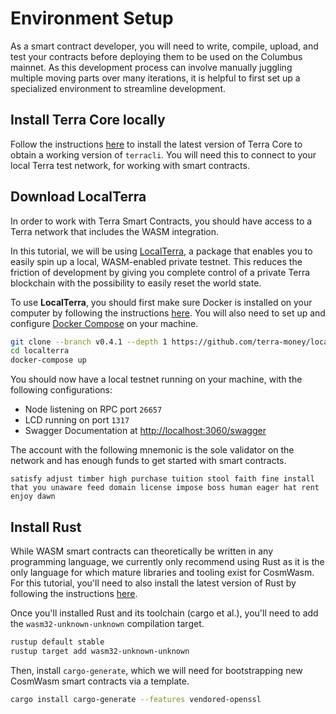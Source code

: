 # Environment Setup

As a smart contract developer, you will need to write, compile, upload, and test your contracts before deploying them to be used on the Columbus mainnet. As this development process can involve manually juggling multiple moving parts over many iterations, it is helpful to first set up a specialized environment to streamline development.

## Install Terra Core locally

Follow the instructions [here](../../node/installation.md) to install the latest version of Terra Core to obtain a working version of `terracli`. You will need this to connect to your local Terra test network, for working with smart contracts.

## Download LocalTerra

In order to work with Terra Smart Contracts, you should have access to a Terra network that includes the WASM integration.

In this tutorial, we will be using [LocalTerra](https://github.com/terra-money/localterra), a package that enables you to easily spin up a local, WASM-enabled private testnet. This reduces the friction of development by giving you complete control of a private Terra blockchain with the possibility to easily reset the world state.

To use **LocalTerra**, you should first make sure Docker is installed on your computer by following the instructions [here](https://www.docker.com/get-started). You will also need to set up and configure [Docker Compose](https://docs.docker.com/compose/install/) on your machine.

```sh
git clone --branch v0.4.1 --depth 1 https://github.com/terra-money/localterra.git
cd localterra
docker-compose up
```

You should now have a local testnet running on your machine, with the following configurations:

- Node listening on RPC port `26657`
- LCD running on port `1317`
- Swagger Documentation at [http://localhost:3060/swagger](http://localhost:3060/swagger)

The account with the following mnemonic is the sole validator on the network and has enough funds to get started with smart contracts.

```
satisfy adjust timber high purchase tuition stool faith fine install that you unaware feed domain license impose boss human eager hat rent enjoy dawn
```

## Install Rust

While WASM smart contracts can theoretically be written in any programming language, we currently only recommend using Rust as it is the only language for which mature libraries and tooling exist for CosmWasm. For this tutorial, you'll need to also install the latest version of Rust by following the instructions [here](https://www.rust-lang.org/tools/install).

Once you'll installed Rust and its toolchain (cargo et al.), you'll need to add the `wasm32-unknown-unknown` compilation target.

```sh
rustup default stable
rustup target add wasm32-unknown-unknown
```

Then, install `cargo-generate`, which we will need for bootstrapping new CosmWasm smart contracts via a template.

```sh
cargo install cargo-generate --features vendored-openssl
```
